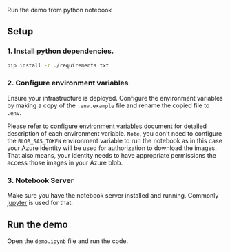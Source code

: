 Run the demo from python notebook

## Setup

### 1. Install python dependencies.

```bash
pip install -r ./requirements.txt
```

### 2. Configure environment variables

Ensure your infrastructure is deployed. Configure the environment variables by making a copy of the `.env.example` file and rename the copied file to `.env`. 

Please refer to [configure environment variables](../demo-app/Readme.md#2-configure-environment-variables) document for detailed description of each environment variable. `Note`, you don't need to configure the `BLOB_SAS_TOKEN` environment variable to run the notebook as in this case your Azure identity will be used for authorization to download the images. That also means, your identity needs to have appropriate permissions the access those images in your Azure blob.

### 3. Notebook Server
Make sure you have the notebook server installed and running. Commonly [jupyter](https://docs.jupyter.org/en/latest/running.html) is used for that.

## Run the demo

Open the `demo.ipynb` file and run the code.
